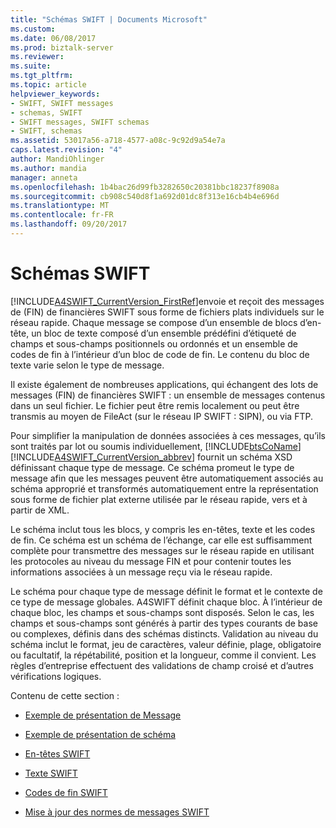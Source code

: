 ```yaml
---
title: "Schémas SWIFT | Documents Microsoft"
ms.custom: 
ms.date: 06/08/2017
ms.prod: biztalk-server
ms.reviewer: 
ms.suite: 
ms.tgt_pltfrm: 
ms.topic: article
helpviewer_keywords:
- SWIFT, SWIFT messages
- schemas, SWIFT
- SWIFT messages, SWIFT schemas
- SWIFT, schemas
ms.assetid: 53017a56-a718-4577-a08c-9c92d9a54e7a
caps.latest.revision: "4"
author: MandiOhlinger
ms.author: mandia
manager: anneta
ms.openlocfilehash: 1b4bac26d99fb3282650c20381bbc18237f8908a
ms.sourcegitcommit: cb908c540d8f1a692d01dc8f313e16cb4b4e696d
ms.translationtype: MT
ms.contentlocale: fr-FR
ms.lasthandoff: 09/20/2017
---
```

# <a name="swift-schemas"></a>Schémas SWIFT
[!INCLUDE[A4SWIFT_CurrentVersion_FirstRef](../../includes/a4swift-currentversion-firstref-md.md)]envoie et reçoit des messages de (FIN) de financières SWIFT sous forme de fichiers plats individuels sur le réseau rapide. Chaque message se compose d’un ensemble de blocs d’en-tête, un bloc de texte composé d’un ensemble prédéfini d’étiqueté de champs et sous-champs positionnels ou ordonnés et un ensemble de codes de fin à l’intérieur d’un bloc de code de fin. Le contenu du bloc de texte varie selon le type de message.  
  
 Il existe également de nombreuses applications, qui échangent des lots de messages (FIN) de financières SWIFT : un ensemble de messages contenus dans un seul fichier. Le fichier peut être remis localement ou peut être transmis au moyen de FileAct (sur le réseau IP SWIFT : SIPN), ou via FTP.  
  
 Pour simplifier la manipulation de données associées à ces messages, qu’ils sont traités par lot ou soumis individuellement, [!INCLUDE[btsCoName](../../includes/btsconame-md.md)] [!INCLUDE[A4SWIFT_CurrentVersion_abbrev](../../includes/a4swift-currentversion-abbrev-md.md)] fournit un schéma XSD définissant chaque type de message. Ce schéma promeut le type de message afin que les messages peuvent être automatiquement associés au schéma approprié et transformés automatiquement entre la représentation sous forme de fichier plat externe utilisée par le réseau rapide, vers et à partir de XML.  
  
 Le schéma inclut tous les blocs, y compris les en-têtes, texte et les codes de fin. Ce schéma est un schéma de l’échange, car elle est suffisamment complète pour transmettre des messages sur le réseau rapide en utilisant les protocoles au niveau du message FIN et pour contenir toutes les informations associées à un message reçu via le réseau rapide.  
  
 Le schéma pour chaque type de message définit le format et le contexte de ce type de message globales. A4SWIFT définit chaque bloc. À l’intérieur de chaque bloc, les champs et sous-champs sont disposés. Selon le cas, les champs et sous-champs sont générés à partir des types courants de base ou complexes, définis dans des schémas distincts. Validation au niveau du schéma inclut le format, jeu de caractères, valeur définie, plage, obligatoire ou facultatif, la répétabilité, position et la longueur, comme il convient. Les règles d’entreprise effectuent des validations de champ croisé et d’autres vérifications logiques.  
  
 Contenu de cette section :  
  
-   [Exemple de présentation de Message](../../adapters-and-accelerators/accelerator-swift/sample-message-presentation.md)  
  
-   [Exemple de présentation de schéma](../../adapters-and-accelerators/accelerator-swift/sample-schema-presentation.md)  
  
-   [En-têtes SWIFT](../../adapters-and-accelerators/accelerator-swift/swift-headers.md)  
  
-   [Texte SWIFT](../../adapters-and-accelerators/accelerator-swift/swift-text.md)  
  
-   [Codes de fin SWIFT](../../adapters-and-accelerators/accelerator-swift/swift-trailers.md)  
  
-   [Mise à jour des normes de messages SWIFT](../../adapters-and-accelerators/accelerator-swift/updating-swift-messaging-standards.md)